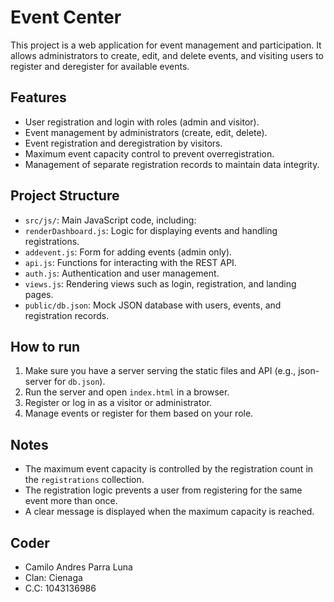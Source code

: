# Event Center

This project is a web application for event management and participation. It allows administrators to create, edit, and delete events, and visiting users to register and deregister for available events.

## Features

- User registration and login with roles (admin and visitor).
- Event management by administrators (create, edit, delete).
- Event registration and deregistration by visitors.
- Maximum event capacity control to prevent overregistration.
- Management of separate registration records to maintain data integrity.

## Project Structure

- `src/js/`: Main JavaScript code, including:
- `renderDashboard.js`: Logic for displaying events and handling registrations.
- `addevent.js`: Form for adding events (admin only).
- `api.js`: Functions for interacting with the REST API.
- `auth.js`: Authentication and user management.
- `views.js`: Rendering views such as login, registration, and landing pages.
- `public/db.json`: Mock JSON database with users, events, and registration records.

## How to run

1. Make sure you have a server serving the static files and API (e.g., json-server for `db.json`).
2. Run the server and open `index.html` in a browser.
3. Register or log in as a visitor or administrator.
4. Manage events or register for them based on your role.

## Notes

- The maximum event capacity is controlled by the registration count in the `registrations` collection.
- The registration logic prevents a user from registering for the same event more than once.
- A clear message is displayed when the maximum capacity is reached.

## Coder

- Camilo Andres Parra Luna
- Clan: Cienaga
- C.C: 1043136986
